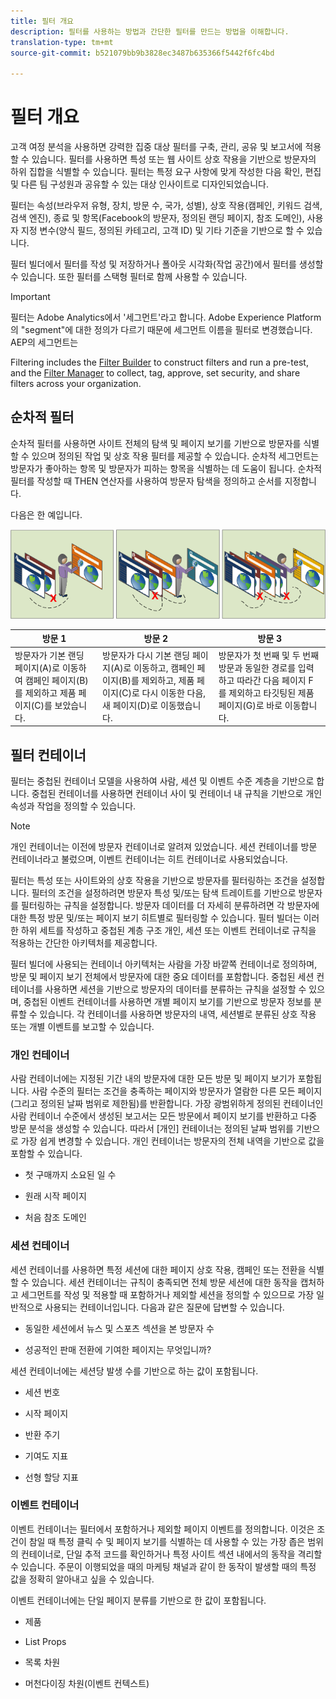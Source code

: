 ```yaml
---
title: 필터 개요
description: 필터를 사용하는 방법과 간단한 필터를 만드는 방법을 이해합니다.
translation-type: tm+mt
source-git-commit: b521079bb9b3828ec3487b635366f5442f6fc4bd

---
```



# 필터 개요

고객 여정 분석을 사용하면 강력한 집중 대상 필터를 구축, 관리, 공유 및 보고서에 적용할 수 있습니다. 필터를 사용하면 특성 또는 웹 사이트 상호 작용을 기반으로 방문자의 하위 집합을 식별할 수 있습니다. 필터는 특정 요구 사항에 맞게 작성한 다음 확인, 편집 및 다른 팀 구성원과 공유할 수 있는 대상 인사이트로 디자인되었습니다.

필터는 속성(브라우저 유형, 장치, 방문 수, 국가, 성별), 상호 작용(캠페인, 키워드 검색, 검색 엔진), 종료 및 항목(Facebook의 방문자, 정의된 랜딩 페이지, 참조 도메인), 사용자 지정 변수(양식 필드, 정의된 카테고리, 고객 ID) 및 기타 기준을 기반으로 할 수 있습니다.

필터 빌더에서 필터를 작성 및 저장하거나 폴아웃 시각화(작업 공간)에서 필터를 생성할 수 있습니다. 또한 필터를 스택형 필터로 함께 사용할 수 있습니다.

>[!IMPORTANT]
필터는 Adobe Analytics에서 &#39;세그먼트&#39;라고 합니다. Adobe Experience Platform의 &quot;segment&quot;에 대한 정의가 다르기 때문에 세그먼트 이름을 필터로 변경했습니다. AEP의 세그먼트는

Filtering includes the [Filter Builder](/help/components/filters/create-filters.md) to construct filters and run a pre-test, and the [Filter Manager](/help/components/filters/manage-filters.md) to collect, tag, approve, set security, and share filters across your organization.

## 순차적 필터

순차적 필터를 사용하면 사이트 전체의 탐색 및 페이지 보기를 기반으로 방문자를 식별할 수 있으며 정의된 작업 및 상호 작용 필터를 제공할 수 있습니다. 순차적 세그먼트는 방문자가 좋아하는 항목 및 방문자가 피하는 항목을 식별하는 데 도움이 됩니다. 순차적 필터를 작성할 때 THEN 연산자를 사용하여 방문자 탐색을 정의하고 순서를 지정합니다.

다음은 한 예입니다.

![](assets/sequential_fil.png)

| 방문 1 | 방문 2 | 방문 3 |
|---|---|---|
| 방문자가 기본 랜딩 페이지(A)로 이동하여 캠페인 페이지(B)를 제외하고 제품 페이지(C)를 보았습니다. | 방문자가 다시 기본 랜딩 페이지(A)로 이동하고, 캠페인 페이지(B)를 제외하고, 제품 페이지(C)로 다시 이동한 다음, 새 페이지(D)로 이동했습니다. | 방문자가 첫 번째 및 두 번째 방문과 동일한 경로를 입력하고 따라간 다음 페이지 F를 제외하고 타깃팅된 제품 페이지(G)로 바로 이동합니다. |

## 필터 컨테이너

필터는 중첩된 컨테이너 모델을 사용하여 사람, 세션 및 이벤트 수준 계층을 기반으로 합니다. 중첩된 컨테이너를 사용하면 컨테이너 사이 및 컨테이너 내 규칙을 기반으로 개인 속성과 작업을 정의할 수 있습니다.

>[!NOTE]
>개인 컨테이너는 이전에 방문자 컨테이너로 알려져 있었습니다. 세션 컨테이너를 방문 컨테이너라고 불렀으며, 이벤트 컨테이너는 히트 컨테이너로 사용되었습니다.

필터는 특성 또는 사이트와의 상호 작용을 기반으로 방문자를 필터링하는 조건을 설정합니다. 필터의 조건을 설정하려면 방문자 특성 및/또는 탐색 트레이트를 기반으로 방문자를 필터링하는 규칙을 설정합니다. 방문자 데이터를 더 자세히 분류하려면 각 방문자에 대한 특정 방문 및/또는 페이지 보기 히트별로 필터링할 수 있습니다. 필터 빌더는 이러한 하위 세트를 작성하고 중첩된 계층 구조 개인, 세션 또는 이벤트 컨테이너로 규칙을 적용하는 간단한 아키텍처를 제공합니다.

필터 빌더에 사용되는 컨테이너 아키텍처는 사람을 가장 바깥쪽 컨테이너로 정의하며, 방문 및 페이지 보기 전체에서 방문자에 대한 중요 데이터를 포함합니다. 중첩된 세션 컨테이너를 사용하면 세션을 기반으로 방문자의 데이터를 분류하는 규칙을 설정할 수 있으며, 중첩된 이벤트 컨테이너를 사용하면 개별 페이지 보기를 기반으로 방문자 정보를 분류할 수 있습니다. 각 컨테이너를 사용하면 방문자의 내역, 세션별로 분류된 상호 작용 또는 개별 이벤트를 보고할 수 있습니다.

### 개인 컨테이너

사람 컨테이너에는 지정된 기간 내의 방문자에 대한 모든 방문 및 페이지 보기가 포함됩니다. 사람 수준의 필터는 조건을 충족하는 페이지와 방문자가 열람한 다른 모든 페이지(그리고 정의된 날짜 범위로 제한됨)를 반환합니다. 가장 광범위하게 정의된 컨테이너인 사람 컨테이너 수준에서 생성된 보고서는 모든 방문에서 페이지 보기를 반환하고 다중 방문 분석을 생성할 수 있습니다. 따라서 [개인] 컨테이너는 정의된 날짜 범위를 기반으로 가장 쉽게 변경할 수 있습니다.
개인 컨테이너는 방문자의 전체 내역을 기반으로 값을 포함할 수 있습니다.

* 첫 구매까지 소요된 일 수

* 원래 시작 페이지

* 처음 참조 도메인

### 세션 컨테이너

세션 컨테이너를 사용하면 특정 세션에 대한 페이지 상호 작용, 캠페인 또는 전환을 식별할 수 있습니다. 세션 컨테이너는 규칙이 충족되면 전체 방문 세션에 대한 동작을 캡처하고 세그먼트를 작성 및 적용할 때 포함하거나 제외할 세션을 정의할 수 있으므로 가장 일반적으로 사용되는 컨테이너입니다. 다음과 같은 질문에 답변할 수 있습니다.

* 동일한 세션에서 뉴스 및 스포츠 섹션을 본 방문자 수

* 성공적인 판매 전환에 기여한 페이지는 무엇입니까?

세션 컨테이너에는 세션당 발생 수를 기반으로 하는 값이 포함됩니다.

* 세션 번호

* 시작 페이지

* 반환 주기

* 기여도 지표

* 선형 할당 지표

### 이벤트 컨테이너

이벤트 컨테이너는 필터에서 포함하거나 제외할 페이지 이벤트를 정의합니다. 이것은 조건이 참일 때 특정 클릭 수 및 페이지 보기를 식별하는 데 사용할 수 있는 가장 좁은 범위의 컨테이너로, 단일 추적 코드를 확인하거나 특정 사이트 섹션 내에서의 동작을 격리할 수 있습니다. 주문이 이행되었을 때의 마케팅 채널과 같이 한 동작이 발생할 때의 특정 값을 정확히 알아내고 싶을 수 있습니다.

이벤트 컨테이너에는 단일 페이지 분류를 기반으로 한 값이 포함됩니다.

* 제품

* List Props

* 목록 차원

* 머천다이징 차원(이벤트 컨텍스트)